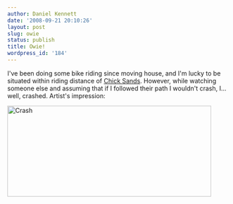 ```yaml
---
author: Daniel Kennett
date: '2008-09-21 20:10:26'
layout: post
slug: owie
status: publish
title: Owie!
wordpress_id: '184'
---
```


I've been doing some bike riding since moving house, and I'm lucky to be situated within riding distance of <a href="http://www.chicksandsbikepark.co.uk/">Chick Sands</a>. However, while watching someone else and assuming that if I followed their path I wouldn't crash, I... well, crashed. Artist's impression:

<a href="http://danielkennett.org/wp-content/uploads/2008/09/crash.png"><img src="http://danielkennett.org/wp-content/uploads/2008/09/crash.png" alt="Crash" title="Oh noes!" width="463" height="206" class="size-full wp-image-185" /></a>

